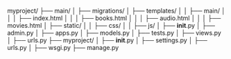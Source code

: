 myproject/
├── main/
│   ├── migrations/
│   ├── templates/
│   │   ├── main/
│   │   │   ├── index.html
│   │   │   ├── books.html
│   │   │   ├── audio.html
│   │   │   ├── movies.html
│   ├── static/
│   │   ├── css/
│   │   ├── js/
│   ├── __init__.py
│   ├── admin.py
│   ├── apps.py
│   ├── models.py
│   ├── tests.py
│   ├── views.py
│   ├── urls.py
├── myproject/
│   ├── __init__.py
│   ├── settings.py
│   ├── urls.py
│   ├── wsgi.py
├── manage.py